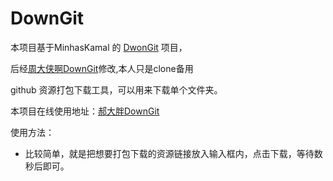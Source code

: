 # DownGit

本项目基于MinhasKamal 的 [DwonGit](https://github.com/MinhasKamal/DownGit) 项目，

后经[周大侠啊DownGit](https://github.com/zhoudaxiaa/DownGit)修改,本人只是clone备用

github 资源打包下载工具，可以用来下载单个文件夹。

本项目在线使用地址：[郝大胖DownGit](https://mkdirhao.github.io)

使用方法：
- 比较简单，就是把想要打包下载的资源链接放入输入框内，点击下载，等待数秒后即可。

